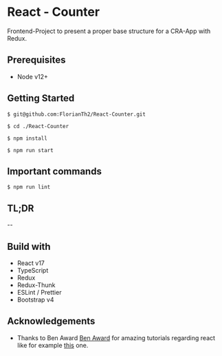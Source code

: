# React - Counter

Frontend-Project to present a proper base structure for a CRA-App with Redux.

## Prerequisites
- Node v12+

## Getting Started

```$ git@github.com:FlorianTh2/React-Counter.git```

```$ cd ./React-Counter```

```$ npm install```

```$ npm run start```


## Important commands

```$ npm run lint```

## TL;DR

--

## Build with

- React v17
- TypeScript
- Redux
- Redux-Thunk
- ESLint / Prettier
- Bootstrap v4

## Acknowledgements

- Thanks to Ben Award [Ben Award] for amazing tutorials regarding react like for example [this] one.

[Ben Award]: <https://www.youtube.com/user/99baddawg>
[this]: <https://www.youtube.com/watch?v=Z5iWr6Srsj8&ab_channel=BenAwad>